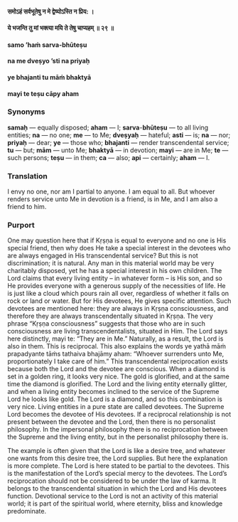 #### समोऽहं सर्वभूतेषु न मे द्वेष्योऽस्ति न प्रिय: ।
#### ये भजन्ति तु मां भक्त्या मयि ते तेषु चाप्यहम् ॥ २९ ॥

#### samo ’haṁ sarva-bhūteṣu
#### na me dveṣyo ’sti na priyaḥ
#### ye bhajanti tu māṁ bhaktyā
#### mayi te teṣu cāpy aham

### Synonyms

**samaḥ** — equally disposed; **aham** — I; **sarva**-**bhūteṣu** — to all living entities; **na** — no one; **me** — to Me; **dveṣyaḥ** — hateful; **asti** — is; **na** — nor; **priyaḥ** — dear; **ye** — those who; **bhajanti** — render transcendental service; **tu** — but; **mām** — unto Me; **bhaktyā** — in devotion; **mayi** — are in Me; **te** — such persons; **teṣu** — in them; **ca** — also; **api** — certainly; **aham** — I.

### Translation

I envy no one, nor am I partial to anyone. I am equal to all. But whoever renders service unto Me in devotion is a friend, is in Me, and I am also a friend to him.

### Purport

One may question here that if Kṛṣṇa is equal to everyone and no one is His special friend, then why does He take a special interest in the devotees who are always engaged in His transcendental service? But this is not discrimination; it is natural. Any man in this material world may be very charitably disposed, yet he has a special interest in his own children. The Lord claims that every living entity – in whatever form – is His son, and so He provides everyone with a generous supply of the necessities of life. He is just like a cloud which pours rain all over, regardless of whether it falls on rock or land or water. But for His devotees, He gives specific attention. Such devotees are mentioned here: they are always in Kṛṣṇa consciousness, and therefore they are always transcendentally situated in Kṛṣṇa. The very phrase “Kṛṣṇa consciousness” suggests that those who are in such consciousness are living transcendentalists, situated in Him. The Lord says here distinctly, mayi te: “They are in Me.” Naturally, as a result, the Lord is also in them. This is reciprocal. This also explains the words ye yathā māṁ prapadyante tāṁs tathaiva bhajāmy aham: “Whoever surrenders unto Me, proportionately I take care of him.” This transcendental reciprocation exists because both the Lord and the devotee are conscious. When a diamond is set in a golden ring, it looks very nice. The gold is glorified, and at the same time the diamond is glorified. The Lord and the living entity eternally glitter, and when a living entity becomes inclined to the service of the Supreme Lord he looks like gold. The Lord is a diamond, and so this combination is very nice. Living entities in a pure state are called devotees. The Supreme Lord becomes the devotee of His devotees. If a reciprocal relationship is not present between the devotee and the Lord, then there is no personalist philosophy. In the impersonal philosophy there is no reciprocation between the Supreme and the living entity, but in the personalist philosophy there is.

The example is often given that the Lord is like a desire tree, and whatever one wants from this desire tree, the Lord supplies. But here the explanation is more complete. The Lord is here stated to be partial to the devotees. This is the manifestation of the Lord’s special mercy to the devotees. The Lord’s reciprocation should not be considered to be under the law of karma. It belongs to the transcendental situation in which the Lord and His devotees function. Devotional service to the Lord is not an activity of this material world; it is part of the spiritual world, where eternity, bliss and knowledge predominate.
